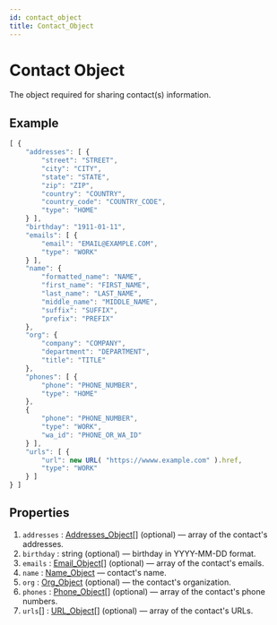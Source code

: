 ```yaml
---
id: contact_object
title: Contact_Object
---
```


# Contact Object
The object required for sharing contact(s) information.

## Example
```js
[ {
    "addresses": [ {
        "street": "STREET",
        "city": "CITY",
        "state": "STATE",
        "zip": "ZIP",
        "country": "COUNTRY",
        "country_code": "COUNTRY_CODE",
        "type": "HOME"
    } ],
    "birthday": "1911-01-11",
    "emails": [ {
        "email": "EMAIL@EXAMPLE.COM",
        "type": "WORK"
    } ],
    "name": {
        "formatted_name": "NAME",
        "first_name": "FIRST_NAME",
        "last_name": "LAST_NAME",
        "middle_name": "MIDDLE_NAME",
        "suffix": "SUFFIX",
        "prefix": "PREFIX"
    },
    "org": {
        "company": "COMPANY",
        "department": "DEPARTMENT",
        "title": "TITLE"
    },
    "phones": [ {
        "phone": "PHONE_NUMBER",
        "type": "HOME"
    },
    {
        "phone": "PHONE_NUMBER",
        "type": "WORK",
        "wa_id": "PHONE_OR_WA_ID"
    } ],
    "urls": [ {
        "url": new URL( "https://wwww.example.com" ).href,
        "type": "WORK"
    } ]
} ]
```

## Properties
1. `addresses` : [Addresses_Object](addresses_object)[] (optional) — array of the contact's addresses.
2. `birthday` : string (optional) — birthday in YYYY-MM-DD format.
3. `emails` : [Email_Object](email_object)[] (optional) — array of the contact's emails.
4. `name` : [Name_Object](name_object) — contact's name.
5. `org` : [Org_Object](org_object) (optional) — the contact's organization.
6. `phones` : [Phone_Object](phone_object)[] (optional) — array of the contact's phone numbers.
7. `urls`[] : [URL_Object](url_object)[] (optional) — array of the contact's URLs.
